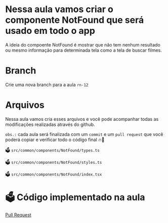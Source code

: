 # Nessa aula vamos criar o componente NotFound que será usado em todo o app

A ideia do compoente NotFound é mostrar que não tem nenhum resultado ou mesmo informação para determinada tela como a tela de buscar filmes.

# Branch

Crie uma nova branch para a aula `rn-12`

# Arquivos

Nessa aula vamos cria esses arquivos e você pode acompanhar todas as modificações realizadas através do github.

`obs.:` cada aula será finalizada com um `commit` e um `pull request` que você poderá copiar e verificar todo o código final 🔥🤌


🗳️ `src/common/components/NotFound/types.ts`

🗳️ `src/common/components/NotFound/styles.ts`

🗳️ `src/common/components/NotFound/index.tsx`


# 🗳️ Código implementado na aula

[Pull Request](https://github.com/ismaelsousa/tv-maze-tutorial/pull/9)
